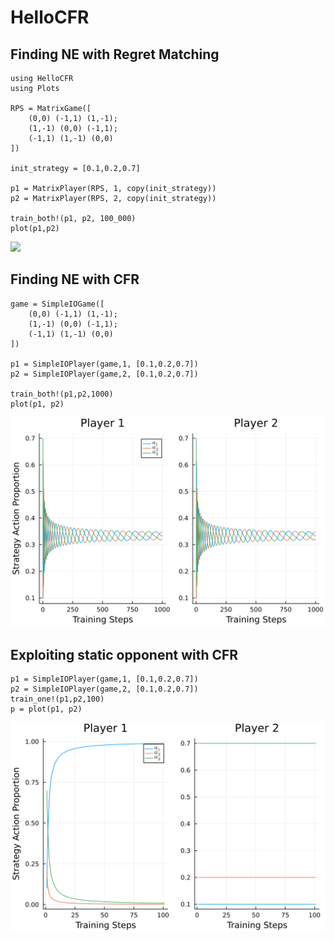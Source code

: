 # HelloCFR

## Finding NE with Regret Matching
```
using HelloCFR
using Plots

RPS = MatrixGame([
    (0,0) (-1,1) (1,-1);
    (1,-1) (0,0) (-1,1);
    (-1,1) (1,-1) (0,0)
])

init_strategy = [0.1,0.2,0.7]

p1 = MatrixPlayer(RPS, 1, copy(init_strategy))
p2 = MatrixPlayer(RPS, 2, copy(init_strategy))

train_both!(p1, p2, 100_000)
plot(p1,p2)
```
<img src="./img/RPS_regret_match.svg">

## Finding NE with CFR
```
game = SimpleIOGame([
    (0,0) (-1,1) (1,-1);
    (1,-1) (0,0) (-1,1);
    (-1,1) (1,-1) (0,0)
])

p1 = SimpleIOPlayer(game,1, [0.1,0.2,0.7])
p2 = SimpleIOPlayer(game,2, [0.1,0.2,0.7])

train_both!(p1,p2,1000)
plot(p1, p2)
```
<img src="./img/RPS_CFR.svg">

## Exploiting static opponent with CFR
```
p1 = SimpleIOPlayer(game,1, [0.1,0.2,0.7])
p2 = SimpleIOPlayer(game,2, [0.1,0.2,0.7])
train_one!(p1,p2,100)
p = plot(p1, p2)
```
<img src="./img/RPS_CFR_exploit.svg">
